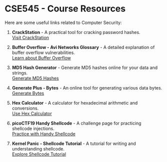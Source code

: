 # CSE545 - Course Resources

Here are some useful links related to Computer Security:

1. **CrackStation** - A practical tool for cracking password hashes.  
   [Visit CrackStation](https://crackstation.net/)

2. **Buffer Overflow - Avi Networks Glossary** - A detailed explanation of buffer overflow vulnerabilities.  
   [Learn about Buffer Overflow](https://avinetworks.com/glossary/buffer-overflow/)

3. **MD5 Hash Generator** - Generate MD5 hashes online for your data and strings.  
   [Generate MD5 Hashes](https://www.md5hashgenerator.com/)

4. **Generate Plus - Bytes** - An online tool for generating various data bytes.  
   [Generate Bytes](https://generate.plus/en/bytes)

5. **Hex Calculator** - A calculator for hexadecimal arithmetic and conversions.  
   [Use Hex Calculator](https://www.calculator.net/hex-calculator.html)

6. **picoCTF19 Handy Shellcode** - A challenge page for practicing shellcode injections.  
   [Practice with Handy Shellcode](https://ctf.samsongama.com/ctf/binary/picoctf19-handy_shellcode.html)

7. **Kernel Panic - Shellcode Tutorial** - A tutorial for writing and understanding shellcode.  
   [Explore Shellcode Tutorial](https://www.kernel-panic.it/security/shellcode/shellcode5.html)
